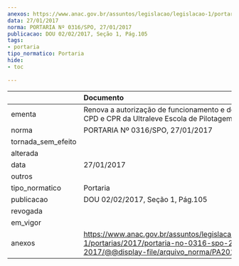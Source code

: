 ```yaml
---
anexos: https://www.anac.gov.br/assuntos/legislacao/legislacao-1/portarias/2017/portaria-no-0316-spo-27-01-2017/@@display-file/arquivo_norma/PA2017-0316.pdf
data: 27/01/2017
norma: PORTARIA Nº 0316/SPO, 27/01/2017
publicacao: DOU 02/02/2017, Seção 1, Pág.105
tags:
- portaria
tipo_normatico: Portaria
hide: 
- toc 
 
---
```


|                    | Documento                                                                                                                                            |
|:-------------------|:-----------------------------------------------------------------------------------------------------------------------------------------------------|
| ementa             | Renova a autorização de funcionamento e dos cursos de CPD e CPR da Ultraleve Escola de Pilotagem.                                                    |
| norma              | PORTARIA Nº 0316/SPO, 27/01/2017                                                                                                                     |
| tornada_sem_efeito |                                                                                                                                                      |
| alterada           |                                                                                                                                                      |
| data               | 27/01/2017                                                                                                                                           |
| outros             |                                                                                                                                                      |
| tipo_normatico     | Portaria                                                                                                                                             |
| publicacao         | DOU 02/02/2017, Seção 1, Pág.105                                                                                                                     |
| revogada           |                                                                                                                                                      |
| em_vigor           |                                                                                                                                                      |
| anexos             | https://www.anac.gov.br/assuntos/legislacao/legislacao-1/portarias/2017/portaria-no-0316-spo-27-01-2017/@@display-file/arquivo_norma/PA2017-0316.pdf |